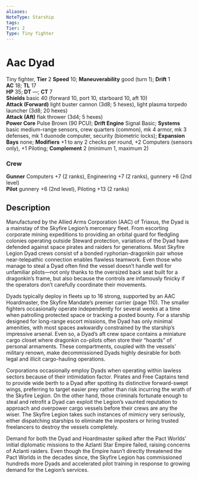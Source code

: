 ```yaml
---
aliases: 
NoteType: Starship
tags: 
Tier: 2
Type: Tiny fighter  
---
```


# Aac Dyad

Tiny fighter, **Tier** 2
**Speed** 10; **Maneuverability** good (turn 1); **Drift** 1  
**AC** 18; **TL** 17  
**HP** 35; **DT** —; **CT** 7  
**Shields** basic 40 (forward 10, port 10, starboard 10, aft 10)  
**Attack (Forward)** light buster cannon (3d8; 5 hexes), light plasma torpedo launcher (3d8; 20 hexes)  
**Attack (Aft)** flak thrower (3d4; 5 hexes)  
**Power Core** Pulse Brown (90 PCU); **Drift Engine** Signal Basic; **Systems** basic medium-range sensors, crew quarters (common), mk 4 armor, mk 3 defenses, mk 1 duonode computer, security (biometric locks); **Expansion Bays** none; **Modifiers** +1 to any 2 checks per round, +2 Computers (sensors only), +1 Piloting; **Complement** 2 (minimum 1, maximum 2)

### Crew

**Gunner** Computers +7 (2 ranks), Engineering +7 (2 ranks), gunnery +6 (2nd level)  
**Pilot** gunnery +6 (2nd level), Piloting +13 (2 ranks)

## Description

Manufactured by the Allied Arms Corporation (AAC) of Triaxus, the Dyad is a mainstay of the Skyfire Legion’s mercenary fleet. From escorting corporate mining expeditions to providing an orbital guard for fledgling colonies operating outside Steward protection, variations of the Dyad have defended against space pirates and raiders for generations. Most Skyfire Legion Dyad crews consist of a bonded ryphorian-dragonkin pair whose near-telepathic connection enables flawless teamwork. Even those who manage to steal a Dyad often find the vessel doesn’t handle well for unfamiliar pilots—not only thanks to the oversized back seat built for a dragonkin’s frame, but also because the controls are infamously finicky if the operators don’t carefully coordinate their movements.  
  
Dyads typically deploy in fleets up to 16 strong, supported by an AAC Hoardmaster, the Skyfire Mandate’s premier carrier (page 110). The smaller fighters occasionally operate independently for several weeks at a time when patrolling protected space or tracking a posted bounty. For a starship designed for long-range escort missions, the Dyad has only minimal amenities, with most spaces awkwardly constrained by the starship’s impressive arsenal. Even so, a Dyad’s aft crew space contains a miniature cargo closet where dragonkin co-pilots often store their “hoards” of personal armaments. These compartments, coupled with the vessels’ military renown, make decommissioned Dyads highly desirable for both legal and illicit cargo-hauling operations.  
  
Corporations occasionally employ Dyads when operating within lawless sectors because of their intimidation factor. Pirates and Free Captains tend to provide wide berth to a Dyad after spotting its distinctive forward-swept wings, preferring to target easier prey rather than risk incurring the wrath of the Skyfire Legion. On the other hand, those criminals fortunate enough to steal and retrofit a Dyad can exploit the Legion’s vaunted reputation to approach and overpower cargo vessels before their crews are any the wiser. The Skyfire Legion takes such instances of mimicry very seriously, either dispatching starships to eliminate the imposters or hiring trusted freelancers to destroy the vessels completely.  
  
Demand for both the Dyad and Hoardmaster spiked after the Pact Worlds’ initial diplomatic missions to the Azlanti Star Empire failed, raising concerns of Azlanti raiders. Even though the Empire hasn’t directly threatened the Pact Worlds in the decades since, the Skyfire Legion has commissioned hundreds more Dyads and accelerated pilot training in response to growing demand for the Legion’s services.
